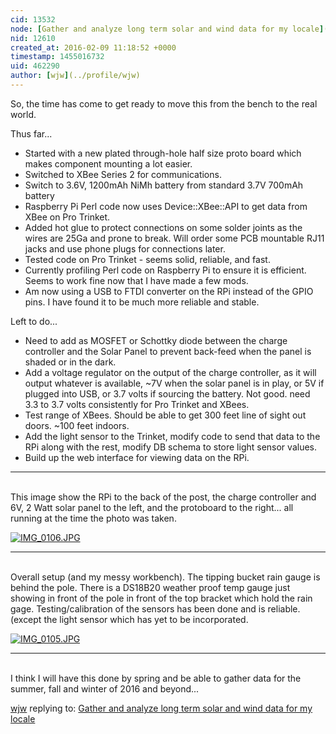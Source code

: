 ```yaml
---
cid: 13532
node: [Gather and analyze long term solar and wind data for my locale](../notes/wjw/01-25-2016/gather-and-analyze-long-term-solar-and-wind-data-for-my-locale)
nid: 12610
created_at: 2016-02-09 11:18:52 +0000
timestamp: 1455016732
uid: 462290
author: [wjw](../profile/wjw)
---
```


So, the time has come to get ready to move this from the bench to the real world.  

Thus far...

* Started with a new plated through-hole half size proto board which makes component mounting a lot easier.
* Switched to XBee Series 2 for communications.
* Switch to 3.6V, 1200mAh NiMh battery from standard 3.7V 700mAh battery
* Raspberry Pi Perl code now uses  Device::XBee::API to get data from XBee on Pro Trinket.
* Added hot glue to protect connections on some solder joints as the wires are 25Ga and prone to break.  Will order some PCB mountable RJ11 jacks and use phone plugs for connections later.
* Tested code on Pro Trinket - seems solid, reliable, and fast.
* Currently profiling Perl code on Raspberry Pi to ensure it is efficient.  Seems to work fine now that I have made a few mods.
* Am now using a USB to FTDI converter on the RPi instead of the GPIO pins.  I have found it to be much more reliable and stable.

Left to do...

* Need to add as MOSFET or Schottky diode between the charge controller and the Solar Panel to prevent back-feed when the panel is shaded or in the dark.
* Add a voltage regulator on the output of the charge controller, as it will output whatever is available, ~7V when the solar panel is in play, or 5V if plugged into USB, or 3.7 volts if sourcing the battery.  Not good.  need 3.3 to 3.7 volts consistently for Pro Trinket and XBees.
* Test range of XBees.  Should be able to get 300 feet line of sight out doors.  ~100 feet indoors.
* Add the light sensor to the Trinket, modify code to send that data to the RPi along with the rest, modify DB schema to store light sensor values.
* Build up the web interface for viewing data on the RPi.
<hr><br>
This image show the RPi to the back of the post, the charge controller and 6V, 2 Watt solar panel to the left, and the protoboard to the right... all running at the time the photo was taken.

[![IMG_0106.JPG](//i.publiclab.org/system/images/photos/000/014/165/medium/IMG_0106.JPG)](//i.publiclab.org/system/images/photos/000/014/165/original/IMG_0106.JPG)
<hr><br>
Overall setup (and my messy workbench).  The tipping bucket rain gauge is behind the pole.  There is a DS18B20 weather proof temp gauge just showing in front of the pole in front of the top bracket which hold the rain gage.  Testing/calibration of the sensors has been done and is reliable. (except the light sensor which has yet to be incorporated.

[![IMG_0105.JPG](//i.publiclab.org/system/images/photos/000/014/164/medium/IMG_0105.JPG)](//i.publiclab.org/system/images/photos/000/014/164/original/IMG_0105.JPG)
<hr><br>
I think I will have this done by spring and be able to gather data for the summer, fall and winter of 2016 and beyond... 

[wjw](../profile/wjw) replying to: [Gather and analyze long term solar and wind data for my locale](../notes/wjw/01-25-2016/gather-and-analyze-long-term-solar-and-wind-data-for-my-locale)

